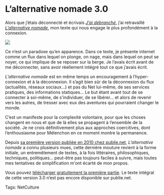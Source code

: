 # L’alternative nomade 3.0

Alors que j’étais déconnecté et écrivais [*J’ai débranché*](http://blog.tcrouzet.com/jai-debranche/), j’ai retravaillé [*L’alternative nomade*](http://blog.tcrouzet.com/jai-debranche/), mon texte qui nous engage le plus profondément à la connexion.<span id="more-23393"></span>

![](http://blog.tcrouzet.comhttps://tcrouzet.com/images_tc/2010/01/couv1024-350x534.png)

Ce n’est un paradoxe qu’en apparence. Dans ce texte, je présente internet comme un flux dans lequel on plonge, on nage, mais dans lequel on peut se noyer, ce qui implique de se reposer sur la berge. Je l’avais écrit avant de me déconnecter, sans avoir réellement intégré tout ce que j’avais écrit.

*L’alternative nomade* est en même temps un encouragement à l’hyper-connexion et à la déconnexion. Il s’agit bien sûr de la déconnexion du flux (actualités, réseaux sociaux…) et pas du Net lui-même, de ses services pratiques, des informations statiques… Le but étant avant tout de se connecter à soi-même, de s’individuer, de se libérer… et alors de revenir vers les autres, de tresser avec eux des aventures qui pourraient changer le monde.

C’est un manifeste pour la complexité volontaire, pour que les choses changent en nous et que de là elles se propagent à l’ensemble de la société. Je ne crois définitivement plus aux approches coercitives, dont l’enthousiasme pour Mélenchon en ce moment montre la permanence.

Depuis [sa première version publiée en 2010 chez publie.net](http://www.publie.net/fr/ebook/9782814503137/l-alternative-nomade), *L’alternative nomade* a connu plusieurs mues, cette dernière mouture revient à la forme initiale, un entremêlement de textes, à la fois littéraires, philosophiques, techniques, politiques… peut-être pas toujours faciles à suivre, mais toutes mes tentatives de simplification m'ont écarté de mon propos.

Vous pouvez [télécharger gratuitement la première partie](http://blog.tcrouzet.com/alternative-nomade/). Le texte intégral de cette version 3.0 n’est pas encore disponible sur publie.net.

Tags: NetCulture